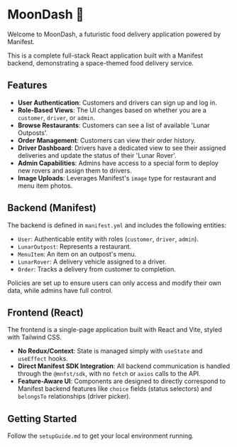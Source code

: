 # MoonDash 🚀

Welcome to MoonDash, a futuristic food delivery application powered by Manifest.

This is a complete full-stack React application built with a Manifest backend, demonstrating a space-themed food delivery service.

## Features

- **User Authentication**: Customers and drivers can sign up and log in.
- **Role-Based Views**: The UI changes based on whether you are a `customer`, `driver`, or `admin`.
- **Browse Restaurants**: Customers can see a list of available 'Lunar Outposts'.
- **Order Management**: Customers can view their order history.
- **Driver Dashboard**: Drivers have a dedicated view to see their assigned deliveries and update the status of their 'Lunar Rover'.
- **Admin Capabilities**: Admins have access to a special form to deploy new rovers and assign them to drivers.
- **Image Uploads**: Leverages Manifest's `image` type for restaurant and menu item photos.

## Backend (Manifest)

The backend is defined in `manifest.yml` and includes the following entities:
- `User`: Authenticable entity with roles (`customer`, `driver`, `admin`).
- `LunarOutpost`: Represents a restaurant.
- `MenuItem`: An item on an outpost's menu.
- `LunarRover`: A delivery vehicle assigned to a driver.
- `Order`: Tracks a delivery from customer to completion.

Policies are set up to ensure users can only access and modify their own data, while admins have full control.

## Frontend (React)

The frontend is a single-page application built with React and Vite, styled with Tailwind CSS.

- **No Redux/Context**: State is managed simply with `useState` and `useEffect` hooks.
- **Direct Manifest SDK Integration**: All backend communication is handled through the `@mnfst/sdk`, with no `fetch` or `axios` calls to the API.
- **Feature-Aware UI**: Components are designed to directly correspond to Manifest backend features like `choice` fields (status selectors) and `belongsTo` relationships (driver picker).

## Getting Started

Follow the `setupGuide.md` to get your local environment running.
